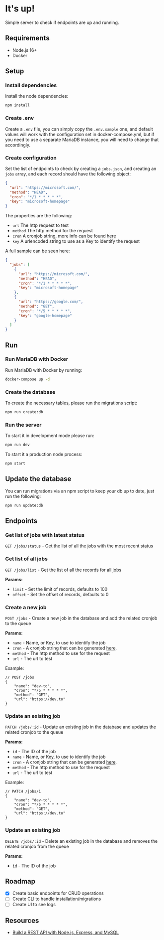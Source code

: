 # It's up!

Simple server to check if endpoints are up and running.

## Requirements

- Node.js 16+
- Docker

## Setup

### Install dependencies

Install the node dependencies:

```sh
npm install
```

### Create .env

Create a `.env` file, you can simply copy the `.env.sample` one, and default values will work with the configuration set in docker-compose.yml, but if you need to use a separate MariaDB instance, you will need to change that accordingly.

### Create configuration

Set the list of endpoints to check by creating a `jobs.json`, and creating an `jobs` array, and each record should have the following object:

```json
{
  "url": "https://microsoft.com/",
  "method": "HEAD",
  "cron": "*/1 * * * * *",
  "key": "microsoft-homepage"
}
```

The properties are the following:

- `url` The http request to test
- `method` The http method for the request
- `cron` A cronjob string, more info can be found [here](https://crontab.guru/)
- `key` A urlencoded string to use as a Key to identify the request

A full sample can be seen here:

```json
{
  "jobs": [
    {
      "url": "https://microsoft.com/",
      "method": "HEAD",
      "cron": "*/1 * * * * *",
      "key": "microsoft-homepage"
    },
    {
      "url": "https://google.com/",
      "method": "GET",
      "cron": "*/5 * * * * *",
      "key": "google-homepage"
    }
  ]
}
```

## Run

### Run MariaDB with Docker

Run MariaDB with Docker by running:

```sh
docker-compose up -d
```

### Create the database

To create the necessary tables, please run the migrations script:

```sh
npm run create:db
```

### Run the server

To start it in development mode please run:

```sh
npm run dev
```

To start it a production node process:

```sh
npm start
```

## Update the database

You can run migrations via an npm script to keep your db up to date, just run the following:

```sh
npm run update:db
```

## Endpoints

### Get list of jobs with latest status

`GET /jobs/status` - Get the list of all the jobs with the most recent status

### Get list of all jobs

`GET /jobs/list` - Get the list of all the records for all jobs

**Params:**

- `limit` - Set the limit of records, defaults to 100
- `offset` - Set the offset of records, defaults to 0

### Create a new job

`POST /jobs` - Create a new job in the database and add the related cronjob to the queue

**Params:**

- `name` - Name, or Key, to use to identify the job
- `cron` - A cronjob string that can be generated [here](https://crontab.guru/).
- `method` - The http method to use for the request
- `url` - The url to test

Example:

```jsonc
// POST /jobs
{
    "name": "dev-to",
    "cron": "*/5 * * * * *",
    "method": "GET",
    "url": "https://dev.to"
}
```

### Update an existing job

`PATCH /jobs/:id` - Update an existing job in the database and updates the related cronjob to the queue

**Params:**

- `id` - The ID of the job
- `name` - Name, or Key, to use to identify the job
- `cron` - A cronjob string that can be generated [here](https://crontab.guru/).
- `method` - The http method to use for the request
- `url` - The url to test

Example:

```jsonc
// PATCH /jobs/1
{
    "name": "dev-to",
    "cron": "*/5 * * * * *",
    "method": "GET",
    "url": "https://dev.to"
}
```

### Update an existing job

`DELETE /jobs/:id` - Delete an existing job in the database and removes the related cronjob from the queue

**Params:**

- `id` - The ID of the job

## Roadmap

- [X] Create basic endpoints for CRUD operations
- [ ] Create CLI to handle installation/migrations
- [ ] Create UI to see logs

## Resources

- [Build a REST API with Node.js, Express, and MySQL](https://blog.logrocket.com/build-rest-api-node-express-mysql/)